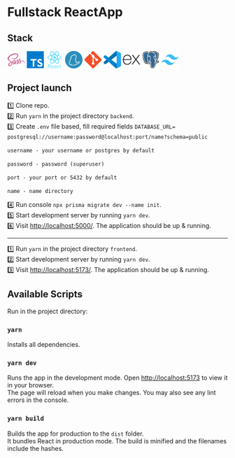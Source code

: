 # Fullstack ReactApp

## Stack

<div>

  <img src="https://raw.githubusercontent.com/devicons/devicon/master/icons/sass/sass-original.svg" title="SASS" alt="SASS" width="40" height="40"/>

  <img src="https://raw.githubusercontent.com/devicons/devicon/master/icons/typescript/typescript-original.svg" title="TypeScript" alt="TypeScript" width="40" height="40"/>

  <img src="https://raw.githubusercontent.com/devicons/devicon/master/icons/react/react-original-wordmark.svg" title="React" alt="React" width="40" height="40"/>

  <img src="https://raw.githubusercontent.com/devicons/devicon/master/icons/yarn/yarn-original.svg" title="Yarn" alt="Yarn" width="40" height="40"/>

  <img src="https://raw.githubusercontent.com/devicons/devicon/master/icons/git/git-original.svg" title="Git" alt="Git" width="40" height="40"/>

  <img src="https://raw.githubusercontent.com/devicons/devicon/master/icons/vscode/vscode-original.svg" title="VSCode" alt="VSCode" width="40" height="40"/>

  <img src="https://github.com/devicons/devicon/blob/master/icons/express/express-original.svg" title="Express" alt="Express" width="40" height="40"/>

  <img src="https://github.com/devicons/devicon/blob/master/icons/postgresql/postgresql-original.svg" title="PostgreSQL" alt="Express" width="40" height="40"/>

  <img src="https://github.com/devicons/devicon/blob/master/icons/tailwindcss/tailwindcss-plain.svg" title="Tailwind" alt="Tailwind" width="40" height="40"/>

</div>

## Project launch

1️⃣ Clone repo.\
2️⃣ Run `yarn` in the project directory `backend`.\
3️⃣ Create `.env` file based, fill required fields `DATABASE_URL= postgresql://username:password@localhost:port/name?schema=public` 

`username - your username or postgres by default` 

`password - password (superuser)` 

`port - your port or 5432 by default` 

`name - name directory`

4️⃣ Run console `npx prisma migrate dev --name init`.\
5️⃣ Start development server by running `yarn dev`.\
6️⃣ Visit <http://localhost:5000/>. The application should be up & running.

---

1️⃣ Run `yarn` in the project directory `frontend`.\
2️⃣ Start development server by running `yarn dev`.\
3️⃣ Visit <http://localhost:5173/>. The application should be up & running.

## Available Scripts

Run in the project directory:

### `yarn`

Installs all dependencies.

### `yarn dev`

Runs the app in the development mode. Open [http://localhost:5173](http://localhost:5173) to view it in your browser.\
The page will reload when you make changes. You may also see any lint errors in the console.

### `yarn build`

Builds the app for production to the `dist` folder.\
It bundles React in production mode. The build is minified and the filenames include the hashes.
